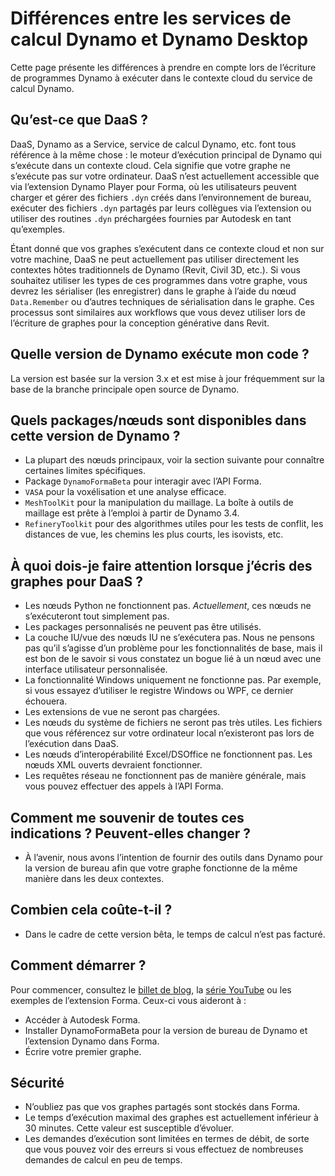 # Différences entre les services de calcul Dynamo et Dynamo Desktop

Cette page présente les différences à prendre en compte lors de l’écriture de programmes Dynamo à exécuter dans le contexte cloud du service de calcul Dynamo.

## Qu’est-ce que DaaS ?

DaaS, Dynamo as a Service, service de calcul Dynamo, etc. font tous référence à la même chose : le moteur d’exécution principal de Dynamo qui s’exécute dans un contexte cloud. Cela signifie que votre graphe ne s’exécute pas sur votre ordinateur. DaaS n’est actuellement accessible que via l’extension Dynamo Player pour Forma, où les utilisateurs peuvent charger et gérer des fichiers `.dyn` créés dans l’environnement de bureau, exécuter des fichiers `.dyn` partagés par leurs collègues via l’extension ou utiliser des routines `.dyn` préchargées fournies par Autodesk en tant qu’exemples.

Étant donné que vos graphes s’exécutent dans ce contexte cloud et non sur votre machine, DaaS ne peut actuellement pas utiliser directement les contextes hôtes traditionnels de Dynamo (Revit, Civil 3D, etc.). Si vous souhaitez utiliser les types de ces programmes dans votre graphe, vous devrez les sérialiser (les enregistrer) dans le graphe à l’aide du nœud `Data.Remember` ou d’autres techniques de sérialisation dans le graphe. Ces processus sont similaires aux workflows que vous devez utiliser lors de l’écriture de graphes pour la conception générative dans Revit.

## Quelle version de Dynamo exécute mon code ?

La version est basée sur la version 3.x et est mise à jour fréquemment sur la base de la branche principale open source de Dynamo.

## Quels packages/nœuds sont disponibles dans cette version de Dynamo ?

* La plupart des nœuds principaux, voir la section suivante pour connaître certaines limites spécifiques.
* Package `DynamoFormaBeta` pour interagir avec l’API Forma.
* `VASA` pour la voxélisation et une analyse efficace.
* `MeshToolKit` pour la manipulation du maillage. La boîte à outils de maillage est prête à l’emploi à partir de Dynamo 3.4.
* `RefineryToolkit` pour des algorithmes utiles pour les tests de conflit, les distances de vue, les chemins les plus courts, les isovists, etc.

## À quoi dois-je faire attention lorsque j’écris des graphes pour DaaS ?

* Les nœuds Python ne fonctionnent pas. _Actuellement_, ces nœuds ne s’exécuteront tout simplement pas.
* Les packages personnalisés ne peuvent pas être utilisés.
* La couche IU/vue des nœuds IU ne s’exécutera pas. Nous ne pensons pas qu’il s’agisse d’un problème pour les fonctionnalités de base, mais il est bon de le savoir si vous constatez un bogue lié à un nœud avec une interface utilisateur personnalisée.
* La fonctionnalité Windows uniquement ne fonctionne pas. Par exemple, si vous essayez d’utiliser le registre Windows ou WPF, ce dernier échouera.
* Les extensions de vue ne seront pas chargées.
* Les nœuds du système de fichiers ne seront pas très utiles. Les fichiers que vous référencez sur votre ordinateur local n’existeront pas lors de l’exécution dans DaaS.
* Les nœuds d’interopérabilité Excel/DSOffice ne fonctionnent pas. Les nœuds XML ouverts devraient fonctionner.
* Les requêtes réseau ne fonctionnent pas de manière générale, mais vous pouvez effectuer des appels à l’API Forma.

## Comment me souvenir de toutes ces indications ? Peuvent-elles changer ?

* À l’avenir, nous avons l’intention de fournir des outils dans Dynamo pour la version de bureau afin que votre graphe fonctionne de la même manière dans les deux contextes.

## Combien cela coûte-t-il ?

* Dans le cadre de cette version bêta, le temps de calcul n’est pas facturé.

## Comment démarrer ?

Pour commencer, consultez le [billet de blog](https://dynamobim.org/dynamo-as-a-service-powers-up-dynamo-player-in-forma/), la [série YouTube](https://www.youtube.com/playlist?list=PLY-ggSrSwbZqlbQG1i45bpT8clCJp08wD) ou les exemples de l’extension Forma. Ceux-ci vous aideront à :

* Accéder à Autodesk Forma.
* Installer DynamoFormaBeta pour la version de bureau de Dynamo et l’extension Dynamo dans Forma.
* Écrire votre premier graphe.

## Sécurité

* N’oubliez pas que vos graphes partagés sont stockés dans Forma.
* Le temps d’exécution maximal des graphes est actuellement inférieur à 30 minutes. Cette valeur est susceptible d’évoluer.
* Les demandes d’exécution sont limitées en termes de débit, de sorte que vous pouvez voir des erreurs si vous effectuez de nombreuses demandes de calcul en peu de temps.

